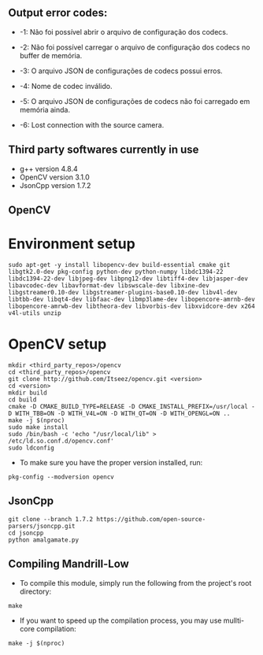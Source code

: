 ## Output error codes:
* -1: Não foi possível abrir o arquivo de configuração dos codecs.

* -2: Não foi possível carregar o arquivo de configuração dos codecs no buffer de memória.

* -3: O arquivo JSON de configurações de codecs possui erros.

* -4: Nome de codec inválido.

* -5: O arquivo JSON de configurações de codecs não foi carregado em memória ainda.

* -6: Lost connection with the source camera.

## Third party softwares currently in use
* g++ version 4.8.4
* OpenCV version 3.1.0
* JsonCpp version 1.7.2

## OpenCV
# Environment setup
```
sudo apt-get -y install libopencv-dev build-essential cmake git libgtk2.0-dev pkg-config python-dev python-numpy libdc1394-22 libdc1394-22-dev libjpeg-dev libpng12-dev libtiff4-dev libjasper-dev libavcodec-dev libavformat-dev libswscale-dev libxine-dev libgstreamer0.10-dev libgstreamer-plugins-base0.10-dev libv4l-dev libtbb-dev libqt4-dev libfaac-dev libmp3lame-dev libopencore-amrnb-dev libopencore-amrwb-dev libtheora-dev libvorbis-dev libxvidcore-dev x264 v4l-utils unzip
```
# OpenCV setup
```
mkdir <third_party_repos>/opencv
cd <third_party_repos>/opencv
git clone http://github.com/Itseez/opencv.git <version>
cd <version>
mkdir build
cd build
cmake -D CMAKE_BUILD_TYPE=RELEASE -D CMAKE_INSTALL_PREFIX=/usr/local -D WITH_TBB=ON -D WITH_V4L=ON -D WITH_QT=ON -D WITH_OPENGL=ON ..
make -j $(nproc)
sudo make install
sudo /bin/bash -c 'echo "/usr/local/lib" > /etc/ld.so.conf.d/opencv.conf'
sudo ldconfig
```

* To make sure you have the proper version installed, run:
```
pkg-config --modversion opencv
```

## JsonCpp
```
git clone --branch 1.7.2 https://github.com/open-source-parsers/jsoncpp.git
cd jsoncpp
python amalgamate.py
```

## Compiling Mandrill-Low
* To compile this module, simply run the following from the project's root directory:
```
make
```

* If you want to speed up the compilation process, you may use mullti-core compilation:
```
make -j $(nproc)
```
